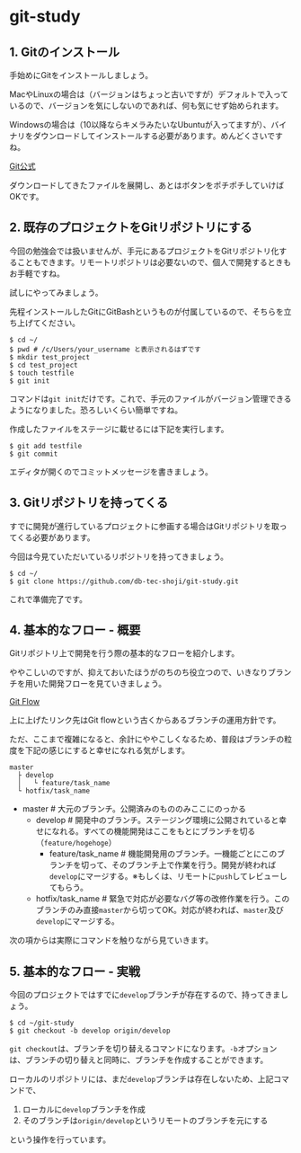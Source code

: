 # git-study
## 1. Gitのインストール
手始めにGitをインストールしましょう。

MacやLinuxの場合は（バージョンはちょっと古いですが）デフォルトで入っているので、バージョンを気にしないのであれば、何も気にせず始められます。

Windowsの場合は（10以降ならキメラみたいなUbuntuが入ってますが）、バイナリをダウンロードしてインストールする必要があります。めんどくさいですね。

[Git公式](https://git-scm.com/)

ダウンロードしてきたファイルを展開し、あとはボタンをポチポチしていけばOKです。

## 2. 既存のプロジェクトをGitリポジトリにする
今回の勉強会では扱いませんが、手元にあるプロジェクトをGitリポジトリ化することもできます。リモートリポジトリは必要ないので、個人で開発するときもお手軽ですね。

試しにやってみましょう。

先程インストールしたGitにGitBashというものが付属しているので、そちらを立ち上げてください。

```
$ cd ~/
$ pwd # /c/Users/your_username と表示されるはずです
$ mkdir test_project
$ cd test_project
$ touch testfile
$ git init
```

コマンドは`git init`だけです。これで、手元のファイルがバージョン管理できるようになりました。恐ろしいくらい簡単ですね。

作成したファイルをステージに載せるには下記を実行します。

```
$ git add testfile
$ git commit
```

エディタが開くのでコミットメッセージを書きましょう。

## 3. Gitリポジトリを持ってくる
すでに開発が進行しているプロジェクトに参画する場合はGitリポジトリを取ってくる必要があります。

今回は今見ていただいているリポジトリを持ってきましょう。

```
$ cd ~/
$ git clone https://github.com/db-tec-shoji/git-study.git
```

これで準備完了です。

## 4. 基本的なフロー - 概要
Gitリポジトリ上で開発を行う際の基本的なフローを紹介します。

ややこしいのですが、抑えておいたほうがのちのち役立つので、いきなりブランチを用いた開発フローを見ていきましょう。

[Git Flow](https://danielkummer.github.io/git-flow-cheatsheet/index.ja_JP.html)

上に上げたリンク先はGit flowという古くからあるブランチの運用方針です。

ただ、ここまで複雑になると、余計にややこしくなるため、普段はブランチの粒度を下記の感じにすると幸せになれる気がします。

```
master
  ├ develop
  │   └ feature/task_name
  └ hotfix/task_name
```

- master # 大元のブランチ。公開済みのもののみここにのっかる
    - develop # 開発中のブランチ。ステージング環境に公開されていると幸せになれる。すべての機能開発はここをもとにブランチを切る（`feature/hogehoge`）
      - feature/task_name # 機能開発用のブランチ。一機能ごとにこのブランチを切って、そのブランチ上で作業を行う。開発が終われば`develop`にマージする。※もしくは、リモートに`push`してレビューしてもらう。
    - hotfix/task_name # 緊急で対応が必要なバグ等の改修作業を行う。このブランチのみ直接`master`から切ってOK。対応が終われば、`master`及び`develop`にマージする。

次の項からは実際にコマンドを触りながら見ていきます。

## 5. 基本的なフロー - 実戦
今回のプロジェクトではすでに`develop`ブランチが存在するので、持ってきましょう。

```
$ cd ~/git-study
$ git checkout -b develop origin/develop
```

`git checkout`は、ブランチを切り替えるコマンドになります。`-b`オプションは、ブランチの切り替えと同時に、ブランチを作成することができます。

ローカルのリポジトリには、まだ`develop`ブランチは存在しないため、上記コマンドで、

1. ローカルに`develop`ブランチを作成
1. そのブランチは`origin/develop`というリモートのブランチを元にする

という操作を行っています。
